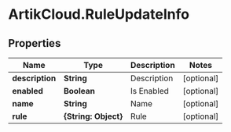 # ArtikCloud.RuleUpdateInfo

## Properties
Name | Type | Description | Notes
------------ | ------------- | ------------- | -------------
**description** | **String** | Description | [optional] 
**enabled** | **Boolean** | Is Enabled | [optional] 
**name** | **String** | Name | [optional] 
**rule** | **{String: Object}** | Rule | [optional] 


